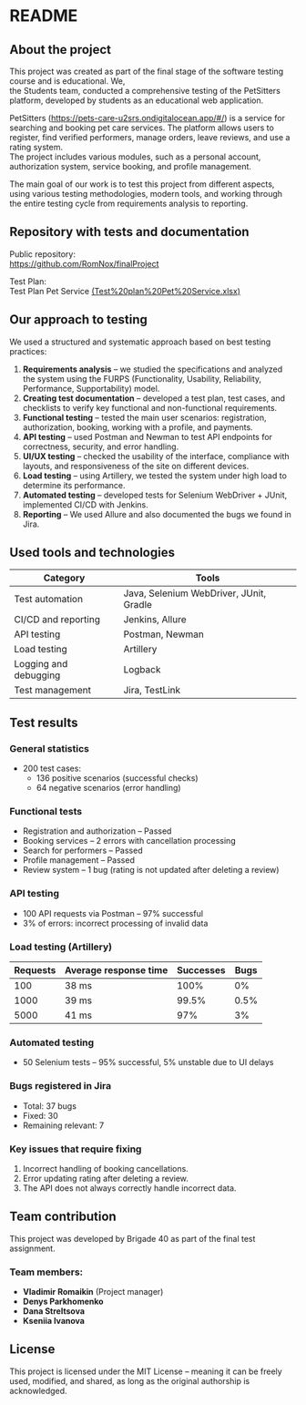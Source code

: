 # README

## About the project

This project was created as part of the final stage of the software testing course and is educational. We,  
the Students team, conducted a comprehensive testing of the PetSitters platform, developed by students as an educational web application.

PetSitters (https://pets-care-u2srs.ondigitalocean.app/#/) is a service for searching and booking pet care services. The platform allows users to register, find verified performers, manage orders, leave reviews, and use a rating system.  
The project includes various modules, such as a personal account, authorization system, service booking, and profile management.

The main goal of our work is to test this project from different aspects, using various testing methodologies, modern tools, and working through the entire testing cycle from requirements analysis to reporting.

## Repository with tests and documentation

Public repository:  
https://github.com/RomNox/finalProject

Test Plan:  
Test Plan Pet Service [(Test%20plan%20Pet%20Service.xlsx)](https://docs.google.com/spreadsheets/d/1gTUD-IqnO0w2ujMA5a3g1kEghGazr4yl/edit?usp=sharing&ouid=111919283918973058395&rtpof=true&sd=true)

## Our approach to testing

We used a structured and systematic approach based on best testing practices:

1. **Requirements analysis** – we studied the specifications and analyzed the system using the FURPS (Functionality, Usability, Reliability, Performance, Supportability) model.  
2. **Creating test documentation** – developed a test plan, test cases, and checklists to verify key functional and non-functional requirements.  
3. **Functional testing** – tested the main user scenarios: registration, authorization, booking, working with a profile, and payments.  
4. **API testing** – used Postman and Newman to test API endpoints for correctness, security, and error handling.  
5. **UI/UX testing** – checked the usability of the interface, compliance with layouts, and responsiveness of the site on different devices.  
6. **Load testing** – using Artillery, we tested the system under high load to determine its performance.  
7. **Automated testing** – developed tests for Selenium WebDriver + JUnit, implemented CI/CD with Jenkins.  
8. **Reporting** – We used Allure and also documented the bugs we found in Jira.

## Used tools and technologies

| Category               | Tools                                        |
|------------------------|----------------------------------------------|
| Test automation        | Java, Selenium WebDriver, JUnit, Gradle      |
| CI/CD and reporting    |  Jenkins, Allure                             |
| API testing            |  Postman, Newman                             |
| Load testing           |  Artillery                                   |
| Logging and debugging  |   Logback                                    |
| Test management        |  Jira, TestLink                              |

## Test results

### General statistics
- 200 test cases:
  - 136 positive scenarios (successful checks)
  - 64 negative scenarios (error handling)

### Functional tests
- Registration and authorization – Passed
- Booking services – 2 errors with cancellation processing
- Search for performers – Passed
- Profile management – Passed
- Review system – 1 bug (rating is not updated after deleting a review)

### API testing
- 100 API requests via Postman – 97% successful
- 3% of errors: incorrect processing of invalid data

### Load testing (Artillery)

| Requests   | Average response time | Successes | Bugs |
|------------|-----------------------|-----------|------|
| 100        | 38 ms                 | 100%      | 0%   |
| 1000       | 39 ms                 | 99.5%     | 0.5% |
| 5000       | 41 ms                 | 97%       | 3%   |

### Automated testing
- 50 Selenium tests – 95% successful, 5% unstable due to UI delays

### Bugs registered in Jira
- Total: 37 bugs
- Fixed: 30
- Remaining relevant: 7

### Key issues that require fixing
1. Incorrect handling of booking cancellations.  
2. Error updating rating after deleting a review.  
3. The API does not always correctly handle incorrect data.  

## Team contribution

This project was developed by Brigade 40 as part of the final test assignment.

### Team members:
- **Vladimir Romaikin** (Project manager)
- **Denys Parkhomenko** 
- **Dana Streltsova** 
- **Kseniia Ivanova** 

## License

This project is licensed under the MIT License – meaning it can be freely used, modified, and shared, as long as the original authorship is acknowledged.


